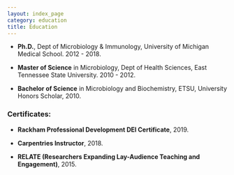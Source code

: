 ```yaml
---
layout: index_page
category: education
title: Education
---
```



* **Ph.D.**, Dept of Microbiology & Immunology, University of Michigan Medical School. 2012 - 2018. 
 
* **Master of Science** in Microbiology, Dept of Health Sciences, East Tennessee State University. 2010 - 2012. 
	
* **Bachelor of Science** in Microbiology and Biochemistry, ETSU, University Honors Scholar, 2010. 


### Certificates:


* **Rackham Professional Development DEI Certificate**, 2019.

* **Carpentries Instructor**, 2018.

* **RELATE (Researchers Expanding Lay-Audience Teaching and Engagement)**, 2015.

